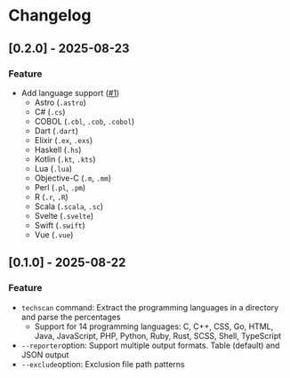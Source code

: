 # Changelog

## [0.2.0] - 2025-08-23

### Feature

- Add language support ([#1](https://github.com/kimulaco/techscan/pull/1))
  - Astro (`.astro`)
  - C# (`.cs`)
  - COBOL (`.cbl`, `.cob`, `.cobol`)
  - Dart (`.dart`)
  - Elixir (`.ex`, `.exs`)
  - Haskell (`.hs`)
  - Kotlin (`.kt`, `.kts`)
  - Lua (`.lua`)
  - Objective-C (`.m`, `.mm`)
  - Perl (`.pl`, `.pm`)
  - R (`.r`, `.R`)
  - Scala (`.scala`, `.sc`)
  - Svelte (`.svelte`)
  - Swift (`.swift`)
  - Vue (`.vue`)

## [0.1.0] - 2025-08-22

### Feature

- `techscan` command: Extract the programming languages ​​in a directory and parse the percentages
  - Support for 14 programming languages: C, C++, CSS, Go, HTML, Java, JavaScript, PHP, Python, Ruby, Rust, SCSS, Shell, TypeScript
- `--reporter`option: Support multiple output formats. Table (default) and JSON output
- `--exclude`option: Exclusion file path patterns
